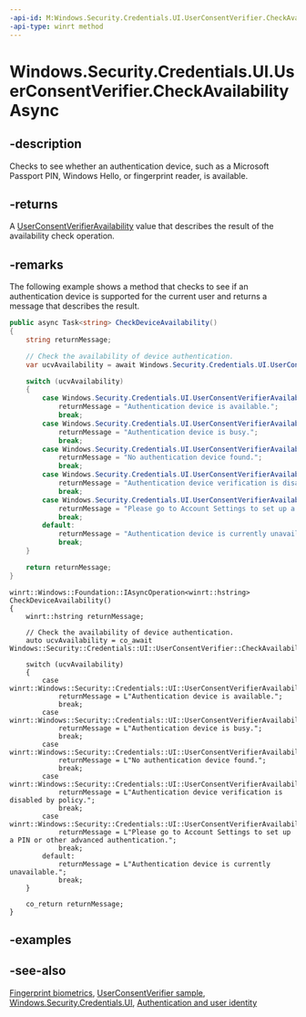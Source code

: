 ```yaml
---
-api-id: M:Windows.Security.Credentials.UI.UserConsentVerifier.CheckAvailabilityAsync
-api-type: winrt method
---
```


<!-- Method syntax
public Windows.Foundation.IAsyncOperation<Windows.Security.Credentials.UI.UserConsentVerifierAvailability> CheckAvailabilityAsync()
-->

# Windows.Security.Credentials.UI.UserConsentVerifier.CheckAvailabilityAsync

## -description
Checks to see whether an authentication device, such as a Microsoft Passport PIN, Windows Hello, or fingerprint reader, is available.

## -returns
A [UserConsentVerifierAvailability](userconsentverifieravailability.md) value that describes the result of the availability check operation.

## -remarks
The following example shows a method that checks to see if an authentication device is supported for the current user and returns a message that describes the result.

```csharp
public async Task<string> CheckDeviceAvailability()
{
    string returnMessage;

    // Check the availability of device authentication.
    var ucvAvailability = await Windows.Security.Credentials.UI.UserConsentVerifier.CheckAvailabilityAsync();

    switch (ucvAvailability)
    {
        case Windows.Security.Credentials.UI.UserConsentVerifierAvailability.Available:
            returnMessage = "Authentication device is available.";
            break;
        case Windows.Security.Credentials.UI.UserConsentVerifierAvailability.DeviceBusy:
            returnMessage = "Authentication device is busy.";
            break;
        case Windows.Security.Credentials.UI.UserConsentVerifierAvailability.DeviceNotPresent:
            returnMessage = "No authentication device found.";
            break;
        case Windows.Security.Credentials.UI.UserConsentVerifierAvailability.DisabledByPolicy:
            returnMessage = "Authentication device verification is disabled by policy.";
            break;
        case Windows.Security.Credentials.UI.UserConsentVerifierAvailability.NotConfiguredForUser:
            returnMessage = "Please go to Account Settings to set up a PIN or other advanced authentication.";
            break;
        default:
            returnMessage = "Authentication device is currently unavailable.";
            break;
    }

    return returnMessage;
}
```

```cppwinrt
winrt::Windows::Foundation::IAsyncOperation<winrt::hstring> CheckDeviceAvailability()
{
    winrt::hstring returnMessage;

    // Check the availability of device authentication.
    auto ucvAvailability = co_await Windows::Security::Credentials::UI::UserConsentVerifier::CheckAvailabilityAsync();

    switch (ucvAvailability)
    {
        case winrt::Windows::Security::Credentials::UI::UserConsentVerifierAvailability::Available:
            returnMessage = L"Authentication device is available.";
            break;
        case winrt::Windows::Security::Credentials::UI::UserConsentVerifierAvailability::DeviceBusy:
            returnMessage = L"Authentication device is busy.";
            break;
        case winrt::Windows::Security::Credentials::UI::UserConsentVerifierAvailability::DeviceNotPresent:
            returnMessage = L"No authentication device found.";
            break;
        case winrt::Windows::Security::Credentials::UI::UserConsentVerifierAvailability::DisabledByPolicy:
            returnMessage = L"Authentication device verification is disabled by policy.";
            break;
        case winrt::Windows::Security::Credentials::UI::UserConsentVerifierAvailability::NotConfiguredForUser:
            returnMessage = L"Please go to Account Settings to set up a PIN or other advanced authentication.";
            break;
        default:
            returnMessage = L"Authentication device is currently unavailable.";
            break;
    }

    co_return returnMessage;
}
```
## -examples

## -see-also
[Fingerprint biometrics](/windows/uwp/security/fingerprint-biometrics), [UserConsentVerifier sample](https://github.com/microsoft/Windows-universal-samples/tree/master/Samples/UserConsentVerifier), [Windows.Security.Credentials.UI](windows_security_credentials_ui.md), [Authentication and user identity](/windows/uwp/security/authentication-and-user-identity)

